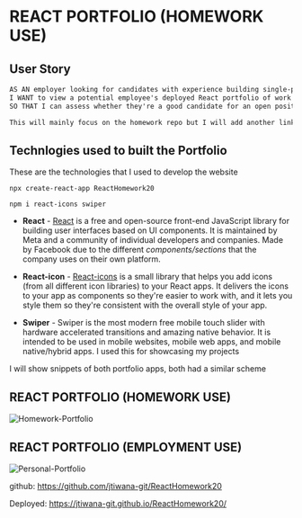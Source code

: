 # REACT PORTFOLIO (HOMEWORK USE)

## User Story

```md
AS AN employer looking for candidates with experience building single-page applications
I WANT to view a potential employee's deployed React portfolio of work samples
SO THAT I can assess whether they're a good candidate for an open position
```

```md
This will mainly focus on the homework repo but I will add another link for the portfolio that I will be actually using as part of searching for my new career, this is due to the homework assignment asked for specific criteria 

```
## Technlogies used to built the Portfolio

These are the technologies that I used to develop the website

```
npx create-react-app ReactHomework20
```

```
npm i react-icons swiper 
```

- **React** - <ins>React</ins> is a free and open-source front-end JavaScript library for building user interfaces based on UI components. It is maintained by Meta and a community of individual developers and companies. Made by Facebook due to the different <em>components/sections</em> that the company uses on their own platform.

- **React-icon** - <ins>React-icons</ins> is a small library that helps you add icons (from all different icon libraries) to your React apps. It delivers the icons to your app as components so they're easier to work with, and it lets you style them so they're consistent with the overall style of your app.

- **Swiper** - Swiper is the most modern free mobile touch slider with hardware accelerated transitions and amazing native behavior. It is intended to be used in mobile websites, mobile web apps, and mobile native/hybrid apps. I used this for showcasing my projects

I will show snippets of both portfolio apps, both had a similar scheme 

## REACT PORTFOLIO (HOMEWORK USE)

![Homework-Portfolio](../ReactHomework20/src/asset/readme-images/Homework-R-Portfolio.gif)

## REACT PORTFOLIO (EMPLOYMENT USE)

![Personal-Portfolio](../ReactHomework20/src/asset/readme-images/React-Portfolio.gif)



github: https://github.com/jtiwana-git/ReactHomework20

Deployed: https://jtiwana-git.github.io/ReactHomework20/
